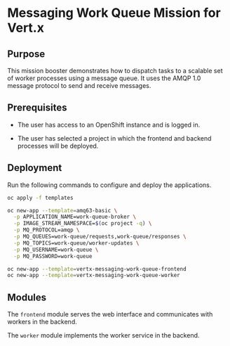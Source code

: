 # Messaging Work Queue Mission for Vert.x

## Purpose

This mission booster demonstrates how to dispatch tasks to a scalable
set of worker processes using a message queue. It uses the AMQP 1.0
message protocol to send and receive messages.

## Prerequisites

* The user has access to an OpenShift instance and is logged in.

* The user has selected a project in which the frontend and backend
  processes will be deployed.

## Deployment

Run the following commands to configure and deploy the applications.

```bash
oc apply -f templates

oc new-app --template=amq63-basic \
  -p APPLICATION_NAME=work-queue-broker \
  -p IMAGE_STREAM_NAMESPACE=$(oc project -q) \
  -p MQ_PROTOCOL=amqp \
  -p MQ_QUEUES=work-queue/requests,work-queue/responses \
  -p MQ_TOPICS=work-queue/worker-updates \
  -p MQ_USERNAME=work-queue \
  -p MQ_PASSWORD=work-queue

oc new-app --template=vertx-messaging-work-queue-frontend
oc new-app --template=vertx-messaging-work-queue-worker
```

<!-- oc new-app --template=amq-broker-71-basic \ -->
<!--   -p APPLICATION_NAME=work-queue-broker \ -->
<!--   -p IMAGE_STREAM_NAMESPACE=$(oc project -q) \ -->
<!--   -p AMQ_PROTOCOL=amqp \ -->
<!--   -p AMQ_QUEUES=work-queue/requests \ -->
<!--   -p AMQ_ADDRESSES=work-queue/worker-updates \ -->
<!--   -p AMQ_USER=work-queue \ -->
<!--   -p AMQ_PASSWORD=work-queue -->

## Modules

The `frontend` module serves the web interface and communicates with
workers in the backend.

The `worker` module implements the worker service in the backend.
